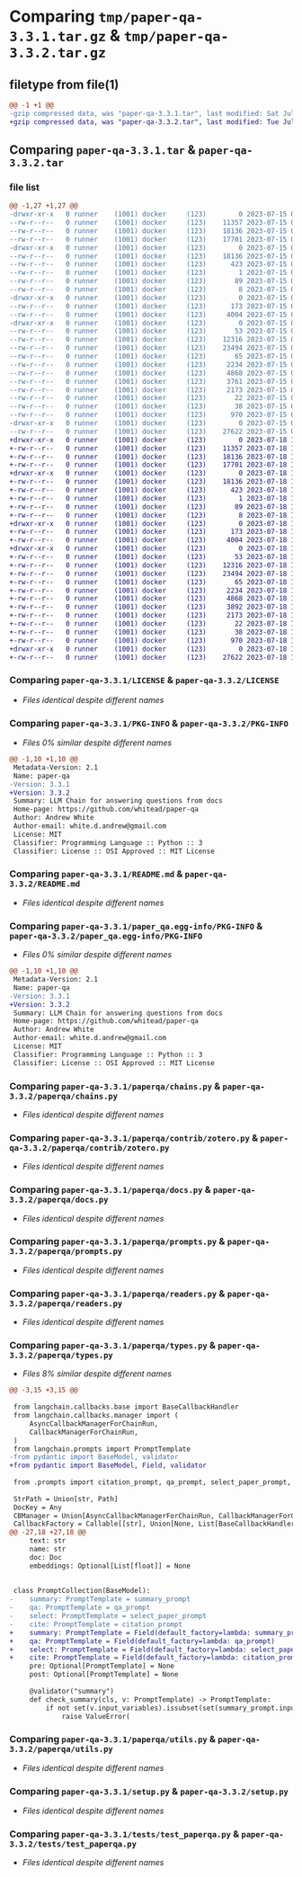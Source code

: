 # Comparing `tmp/paper-qa-3.3.1.tar.gz` & `tmp/paper-qa-3.3.2.tar.gz`

## filetype from file(1)

```diff
@@ -1 +1 @@
-gzip compressed data, was "paper-qa-3.3.1.tar", last modified: Sat Jul 15 05:00:01 2023, max compression
+gzip compressed data, was "paper-qa-3.3.2.tar", last modified: Tue Jul 18 19:25:11 2023, max compression
```

## Comparing `paper-qa-3.3.1.tar` & `paper-qa-3.3.2.tar`

### file list

```diff
@@ -1,27 +1,27 @@
-drwxr-xr-x   0 runner    (1001) docker     (123)        0 2023-07-15 05:00:01.616127 paper-qa-3.3.1/
--rw-r--r--   0 runner    (1001) docker     (123)    11357 2023-07-15 04:59:24.000000 paper-qa-3.3.1/LICENSE
--rw-r--r--   0 runner    (1001) docker     (123)    18136 2023-07-15 05:00:01.616127 paper-qa-3.3.1/PKG-INFO
--rw-r--r--   0 runner    (1001) docker     (123)    17701 2023-07-15 04:59:24.000000 paper-qa-3.3.1/README.md
-drwxr-xr-x   0 runner    (1001) docker     (123)        0 2023-07-15 05:00:01.612127 paper-qa-3.3.1/paper_qa.egg-info/
--rw-r--r--   0 runner    (1001) docker     (123)    18136 2023-07-15 05:00:01.000000 paper-qa-3.3.1/paper_qa.egg-info/PKG-INFO
--rw-r--r--   0 runner    (1001) docker     (123)      423 2023-07-15 05:00:01.000000 paper-qa-3.3.1/paper_qa.egg-info/SOURCES.txt
--rw-r--r--   0 runner    (1001) docker     (123)        1 2023-07-15 05:00:01.000000 paper-qa-3.3.1/paper_qa.egg-info/dependency_links.txt
--rw-r--r--   0 runner    (1001) docker     (123)       89 2023-07-15 05:00:01.000000 paper-qa-3.3.1/paper_qa.egg-info/requires.txt
--rw-r--r--   0 runner    (1001) docker     (123)        8 2023-07-15 05:00:01.000000 paper-qa-3.3.1/paper_qa.egg-info/top_level.txt
-drwxr-xr-x   0 runner    (1001) docker     (123)        0 2023-07-15 05:00:01.616127 paper-qa-3.3.1/paperqa/
--rw-r--r--   0 runner    (1001) docker     (123)      173 2023-07-15 04:59:24.000000 paper-qa-3.3.1/paperqa/__init__.py
--rw-r--r--   0 runner    (1001) docker     (123)     4004 2023-07-15 04:59:24.000000 paper-qa-3.3.1/paperqa/chains.py
-drwxr-xr-x   0 runner    (1001) docker     (123)        0 2023-07-15 05:00:01.616127 paper-qa-3.3.1/paperqa/contrib/
--rw-r--r--   0 runner    (1001) docker     (123)       53 2023-07-15 04:59:24.000000 paper-qa-3.3.1/paperqa/contrib/__init__.py
--rw-r--r--   0 runner    (1001) docker     (123)    12316 2023-07-15 04:59:24.000000 paper-qa-3.3.1/paperqa/contrib/zotero.py
--rw-r--r--   0 runner    (1001) docker     (123)    23494 2023-07-15 04:59:24.000000 paper-qa-3.3.1/paperqa/docs.py
--rw-r--r--   0 runner    (1001) docker     (123)       65 2023-07-15 04:59:24.000000 paper-qa-3.3.1/paperqa/paths.py
--rw-r--r--   0 runner    (1001) docker     (123)     2234 2023-07-15 04:59:24.000000 paper-qa-3.3.1/paperqa/prompts.py
--rw-r--r--   0 runner    (1001) docker     (123)     4868 2023-07-15 04:59:24.000000 paper-qa-3.3.1/paperqa/readers.py
--rw-r--r--   0 runner    (1001) docker     (123)     3761 2023-07-15 04:59:24.000000 paper-qa-3.3.1/paperqa/types.py
--rw-r--r--   0 runner    (1001) docker     (123)     2173 2023-07-15 04:59:24.000000 paper-qa-3.3.1/paperqa/utils.py
--rw-r--r--   0 runner    (1001) docker     (123)       22 2023-07-15 04:59:24.000000 paper-qa-3.3.1/paperqa/version.py
--rw-r--r--   0 runner    (1001) docker     (123)       38 2023-07-15 05:00:01.616127 paper-qa-3.3.1/setup.cfg
--rw-r--r--   0 runner    (1001) docker     (123)      970 2023-07-15 04:59:24.000000 paper-qa-3.3.1/setup.py
-drwxr-xr-x   0 runner    (1001) docker     (123)        0 2023-07-15 05:00:01.616127 paper-qa-3.3.1/tests/
--rw-r--r--   0 runner    (1001) docker     (123)    27622 2023-07-15 04:59:25.000000 paper-qa-3.3.1/tests/test_paperqa.py
+drwxr-xr-x   0 runner    (1001) docker     (123)        0 2023-07-18 19:25:11.612240 paper-qa-3.3.2/
+-rw-r--r--   0 runner    (1001) docker     (123)    11357 2023-07-18 19:24:26.000000 paper-qa-3.3.2/LICENSE
+-rw-r--r--   0 runner    (1001) docker     (123)    18136 2023-07-18 19:25:11.612240 paper-qa-3.3.2/PKG-INFO
+-rw-r--r--   0 runner    (1001) docker     (123)    17701 2023-07-18 19:24:26.000000 paper-qa-3.3.2/README.md
+drwxr-xr-x   0 runner    (1001) docker     (123)        0 2023-07-18 19:25:11.608240 paper-qa-3.3.2/paper_qa.egg-info/
+-rw-r--r--   0 runner    (1001) docker     (123)    18136 2023-07-18 19:25:11.000000 paper-qa-3.3.2/paper_qa.egg-info/PKG-INFO
+-rw-r--r--   0 runner    (1001) docker     (123)      423 2023-07-18 19:25:11.000000 paper-qa-3.3.2/paper_qa.egg-info/SOURCES.txt
+-rw-r--r--   0 runner    (1001) docker     (123)        1 2023-07-18 19:25:11.000000 paper-qa-3.3.2/paper_qa.egg-info/dependency_links.txt
+-rw-r--r--   0 runner    (1001) docker     (123)       89 2023-07-18 19:25:11.000000 paper-qa-3.3.2/paper_qa.egg-info/requires.txt
+-rw-r--r--   0 runner    (1001) docker     (123)        8 2023-07-18 19:25:11.000000 paper-qa-3.3.2/paper_qa.egg-info/top_level.txt
+drwxr-xr-x   0 runner    (1001) docker     (123)        0 2023-07-18 19:25:11.612240 paper-qa-3.3.2/paperqa/
+-rw-r--r--   0 runner    (1001) docker     (123)      173 2023-07-18 19:24:26.000000 paper-qa-3.3.2/paperqa/__init__.py
+-rw-r--r--   0 runner    (1001) docker     (123)     4004 2023-07-18 19:24:26.000000 paper-qa-3.3.2/paperqa/chains.py
+drwxr-xr-x   0 runner    (1001) docker     (123)        0 2023-07-18 19:25:11.612240 paper-qa-3.3.2/paperqa/contrib/
+-rw-r--r--   0 runner    (1001) docker     (123)       53 2023-07-18 19:24:26.000000 paper-qa-3.3.2/paperqa/contrib/__init__.py
+-rw-r--r--   0 runner    (1001) docker     (123)    12316 2023-07-18 19:24:26.000000 paper-qa-3.3.2/paperqa/contrib/zotero.py
+-rw-r--r--   0 runner    (1001) docker     (123)    23494 2023-07-18 19:24:26.000000 paper-qa-3.3.2/paperqa/docs.py
+-rw-r--r--   0 runner    (1001) docker     (123)       65 2023-07-18 19:24:26.000000 paper-qa-3.3.2/paperqa/paths.py
+-rw-r--r--   0 runner    (1001) docker     (123)     2234 2023-07-18 19:24:26.000000 paper-qa-3.3.2/paperqa/prompts.py
+-rw-r--r--   0 runner    (1001) docker     (123)     4868 2023-07-18 19:24:26.000000 paper-qa-3.3.2/paperqa/readers.py
+-rw-r--r--   0 runner    (1001) docker     (123)     3892 2023-07-18 19:24:26.000000 paper-qa-3.3.2/paperqa/types.py
+-rw-r--r--   0 runner    (1001) docker     (123)     2173 2023-07-18 19:24:26.000000 paper-qa-3.3.2/paperqa/utils.py
+-rw-r--r--   0 runner    (1001) docker     (123)       22 2023-07-18 19:24:26.000000 paper-qa-3.3.2/paperqa/version.py
+-rw-r--r--   0 runner    (1001) docker     (123)       38 2023-07-18 19:25:11.612240 paper-qa-3.3.2/setup.cfg
+-rw-r--r--   0 runner    (1001) docker     (123)      970 2023-07-18 19:24:26.000000 paper-qa-3.3.2/setup.py
+drwxr-xr-x   0 runner    (1001) docker     (123)        0 2023-07-18 19:25:11.612240 paper-qa-3.3.2/tests/
+-rw-r--r--   0 runner    (1001) docker     (123)    27622 2023-07-18 19:24:26.000000 paper-qa-3.3.2/tests/test_paperqa.py
```

### Comparing `paper-qa-3.3.1/LICENSE` & `paper-qa-3.3.2/LICENSE`

 * *Files identical despite different names*

### Comparing `paper-qa-3.3.1/PKG-INFO` & `paper-qa-3.3.2/PKG-INFO`

 * *Files 0% similar despite different names*

```diff
@@ -1,10 +1,10 @@
 Metadata-Version: 2.1
 Name: paper-qa
-Version: 3.3.1
+Version: 3.3.2
 Summary: LLM Chain for answering questions from docs 
 Home-page: https://github.com/whitead/paper-qa
 Author: Andrew White
 Author-email: white.d.andrew@gmail.com
 License: MIT
 Classifier: Programming Language :: Python :: 3
 Classifier: License :: OSI Approved :: MIT License
```

### Comparing `paper-qa-3.3.1/README.md` & `paper-qa-3.3.2/README.md`

 * *Files identical despite different names*

### Comparing `paper-qa-3.3.1/paper_qa.egg-info/PKG-INFO` & `paper-qa-3.3.2/paper_qa.egg-info/PKG-INFO`

 * *Files 0% similar despite different names*

```diff
@@ -1,10 +1,10 @@
 Metadata-Version: 2.1
 Name: paper-qa
-Version: 3.3.1
+Version: 3.3.2
 Summary: LLM Chain for answering questions from docs 
 Home-page: https://github.com/whitead/paper-qa
 Author: Andrew White
 Author-email: white.d.andrew@gmail.com
 License: MIT
 Classifier: Programming Language :: Python :: 3
 Classifier: License :: OSI Approved :: MIT License
```

### Comparing `paper-qa-3.3.1/paperqa/chains.py` & `paper-qa-3.3.2/paperqa/chains.py`

 * *Files identical despite different names*

### Comparing `paper-qa-3.3.1/paperqa/contrib/zotero.py` & `paper-qa-3.3.2/paperqa/contrib/zotero.py`

 * *Files identical despite different names*

### Comparing `paper-qa-3.3.1/paperqa/docs.py` & `paper-qa-3.3.2/paperqa/docs.py`

 * *Files identical despite different names*

### Comparing `paper-qa-3.3.1/paperqa/prompts.py` & `paper-qa-3.3.2/paperqa/prompts.py`

 * *Files identical despite different names*

### Comparing `paper-qa-3.3.1/paperqa/readers.py` & `paper-qa-3.3.2/paperqa/readers.py`

 * *Files identical despite different names*

### Comparing `paper-qa-3.3.1/paperqa/types.py` & `paper-qa-3.3.2/paperqa/types.py`

 * *Files 8% similar despite different names*

```diff
@@ -3,15 +3,15 @@
 
 from langchain.callbacks.base import BaseCallbackHandler
 from langchain.callbacks.manager import (
     AsyncCallbackManagerForChainRun,
     CallbackManagerForChainRun,
 )
 from langchain.prompts import PromptTemplate
-from pydantic import BaseModel, validator
+from pydantic import BaseModel, Field, validator
 
 from .prompts import citation_prompt, qa_prompt, select_paper_prompt, summary_prompt
 
 StrPath = Union[str, Path]
 DocKey = Any
 CBManager = Union[AsyncCallbackManagerForChainRun, CallbackManagerForChainRun]
 CallbackFactory = Callable[[str], Union[None, List[BaseCallbackHandler]]]
@@ -27,18 +27,18 @@
     text: str
     name: str
     doc: Doc
     embeddings: Optional[List[float]] = None
 
 
 class PromptCollection(BaseModel):
-    summary: PromptTemplate = summary_prompt
-    qa: PromptTemplate = qa_prompt
-    select: PromptTemplate = select_paper_prompt
-    cite: PromptTemplate = citation_prompt
+    summary: PromptTemplate = Field(default_factory=lambda: summary_prompt)
+    qa: PromptTemplate = Field(default_factory=lambda: qa_prompt)
+    select: PromptTemplate = Field(default_factory=lambda: select_paper_prompt)
+    cite: PromptTemplate = Field(default_factory=lambda: citation_prompt)
     pre: Optional[PromptTemplate] = None
     post: Optional[PromptTemplate] = None
 
     @validator("summary")
     def check_summary(cls, v: PromptTemplate) -> PromptTemplate:
         if not set(v.input_variables).issubset(set(summary_prompt.input_variables)):
             raise ValueError(
```

### Comparing `paper-qa-3.3.1/paperqa/utils.py` & `paper-qa-3.3.2/paperqa/utils.py`

 * *Files identical despite different names*

### Comparing `paper-qa-3.3.1/setup.py` & `paper-qa-3.3.2/setup.py`

 * *Files identical despite different names*

### Comparing `paper-qa-3.3.1/tests/test_paperqa.py` & `paper-qa-3.3.2/tests/test_paperqa.py`

 * *Files identical despite different names*

